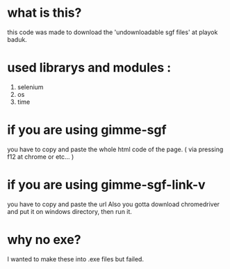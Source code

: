# what is this?
this code was made to download the 'undownloadable sgf files' at playok baduk.

# used librarys and modules :

1. selenium 
2. os
3. time

# if you are using gimme-sgf 
you have to copy and paste the whole html code of the page. ( via pressing f12 at chrome or etc... )

# if you are using gimme-sgf-link-v
you have to copy and paste the url
Also you gotta download chromedriver and put it on windows directory, then run it.

# why no exe?
I wanted to make these into .exe files but failed.



